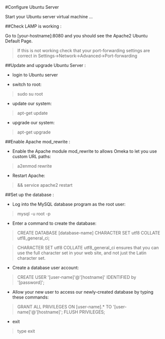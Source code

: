 #Configure Ubuntu Server

Start your Ubuntu server virtual machine ...

##Check LAMP is working :

Go to [your-hostname]:8080 and you should see the Apache2 Ubuntu Default Page.

>If this is not working check that your port-forwarding settings are correct in Settings->Network->Advanced->Port-forwarding

##Update and upgrade Ubuntu Server :

* login to Ubuntu server

* switch to root:
>sudo su root

* update our system:
>apt-get update

* upgrade our system:
> apt-get upgrade

##Enable Apache mod_rewrite :

* Enable the Apache module mod_rewrite to allows Omeka to let you use custom URL paths:
>a2enmod rewrite

* Restart Apache:
> && service apache2 restart

##Set up the database :

* Log into the MySQL database program as the root user:
>mysql -u root -p

* Enter a command to create the database:
>CREATE DATABASE [database-name] CHARACTER SET utf8 COLLATE utf8_general_ci;

>CHARACTER SET utf8 COLLATE utf8_general_ci ensures that you can use the full character set in your web site, and not just the Latin character set.

* Create a database user account:
>CREATE USER '[user-name]'@'[hostname]' IDENTIFIED by '[password]';

* Allow your new user to access our newly-created database by typing these commands:
>GRANT ALL PRIVILEGES ON [user-name].* TO '[user-name]'@'[hostname]'; FLUSH PRIVILEGES;

* exit
>type exit